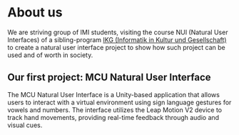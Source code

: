 # About us
We are striving group of IMI students, visiting the course NUI (Natural User Interfaces) of a sibling-program [IKG (Informatik in Kultur und Gesellschaft)](https://ikg.htw-berlin.de/) to create a natural user interface project to show how such project can be used and of worth in society.

## Our first project: MCU Natural User Interface

The MCU Natural User Interface is a Unity-based application that allows users to interact with a virtual environment using sign language gestures for vowels and numbers. The interface utilizes the Leap Motion V2 device to track hand movements, providing real-time feedback through audio and visual cues.
